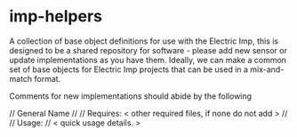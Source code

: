 imp-helpers
===========

A collection of base object definitions for use with the Electric Imp, this is designed to be a shared repository for software - please add new sensor or update implementations as you have them. Ideally, we can make a common set of base objects for Electric Imp projects that can be used in a mix-and-match format.

Comments for new implementations should abide by the following


// General Name
//
// Requires: < other required files, if none do not add >
// 
// Usage:
// < quick usage details. >